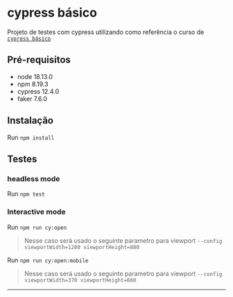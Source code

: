 # cypress básico

Projeto de testes com cypress utilizando como referência o curso de [`cypress básico`](https://www.udemy.com/course/testes-automatizados-com-cypress-basico) 

## Pré-requisitos

* node 18.13.0
* npm 8.19.3
* cypress 12.4.0
* faker 7.6.0

## Instalação

Run `npm install`

## Testes

### headless mode

Run `npm test`

### Interactive mode

Run `npm run cy:open`
> Nesse caso será usado o seguinte parametro para viewport `--config viewportWidth=1280 viewportHeight=880`

Run `npm run cy:open:mobile`
> Nesse caso será usado o seguinte parametro para viewport `--config viewportWidth=370 viewportHeight=660`
___
